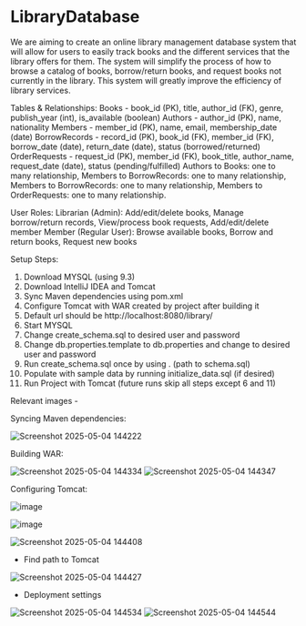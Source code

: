 # LibraryDatabase
We are aiming to create an online library management database system that will allow for users to easily track books and the different services that the library offers for them. The system will simplify the process of how to browse a catalog of books, borrow/return books, and request books not currently in the library. This system will greatly improve the efficiency of library services.

Tables & Relationships:
Books - book_id (PK), title, author_id (FK), genre, publish_year (int), is_available (boolean)
Authors - author_id (PK), name, nationality
Members - member_id (PK), name, email, membership_date (date)
BorrowRecords - record_id (PK), book_id (FK), member_id (FK), borrow_date (date), return_date (date), status (borrowed/returned)
OrderRequests - request_id (PK), member_id (FK), book_title, author_name, request_date (date), status (pending/fulfilled)
Authors to Books: one to many relationship, Members to BorrowRecords: one to many relationship, Members to BorrowRecords: one to many relationship, Members to OrderRequests: one to many relationship.

User Roles:
Librarian (Admin): Add/edit/delete books, Manage borrow/return records, View/process book requests, Add/edit/delete member
Member (Regular User): Browse available books, Borrow and return books, Request new books

Setup Steps:

1. Download MYSQL (using 9.3)
2. Download IntelliJ IDEA and Tomcat
3. Sync Maven dependencies using pom.xml
4. Configure Tomcat with WAR created by project after building it
5. Default url should be http://localhost:8080/library/
6. Start MYSQL
7. Change create_schema.sql to desired user and password
8. Change db.properties.template to db.properties and change to desired user and password
9. Run create_schema.sql once by using \. (path to schema.sql)
10. Populate with sample data by running initialize_data.sql (if desired)
11. Run Project with Tomcat (future runs skip all steps except 6 and 11)

Relevant images -

Syncing Maven dependencies:

![Screenshot 2025-05-04 144222](https://github.com/user-attachments/assets/04226f17-8f04-4fdd-8a32-ca9ee03e23f4)


Building WAR:

![Screenshot 2025-05-04 144334](https://github.com/user-attachments/assets/5ee22428-dceb-4585-b34d-fa74f016e1fd)
![Screenshot 2025-05-04 144347](https://github.com/user-attachments/assets/2192df24-716f-4d33-bb10-8c63caa8f5cb)


Configuring Tomcat:

![image](https://github.com/user-attachments/assets/163a37cd-1055-466d-97b3-a215382877e7)

![image](https://github.com/user-attachments/assets/580d0dfb-7716-4ac2-9927-150cec633235)

![Screenshot 2025-05-04 144408](https://github.com/user-attachments/assets/6ae8a503-8d89-48e7-b013-3a6804c4d7d4)

- Find path to Tomcat

![Screenshot 2025-05-04 144427](https://github.com/user-attachments/assets/ecfb8b29-7864-419e-bf64-22de1b4096cc)

- Deployment settings
  
![Screenshot 2025-05-04 144534](https://github.com/user-attachments/assets/2fc3125d-ed4e-471a-98b7-a571f9f0b1c2)
![Screenshot 2025-05-04 144544](https://github.com/user-attachments/assets/97ce3c7a-37bd-4c0d-98d9-6318657544b0)

